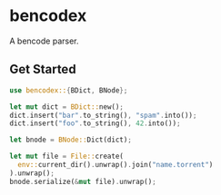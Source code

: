 # bencodex

A bencode parser.

## Get Started

```rust
use bencodex::{BDict, BNode};

let mut dict = BDict::new();
dict.insert("bar".to_string(), "spam".into());
dict.insert("foo".to_string(), 42.into());

let bnode = BNode::Dict(dict);

let mut file = File::create(
  env::current_dir().unwrap().join("name.torrent")
).unwrap();
bnode.serialize(&mut file).unwrap();
```
